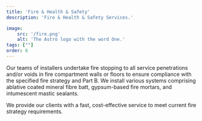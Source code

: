 ```yaml
---
title: 'Fire & Health & Safety'
description: 'Fire & Health & Safety Services.'

image:
    src: '/fire.png' 
    alt: 'The Astro logo with the word One.'
tags: [""]
order: 6
---
```

Our teams of installers undertake fire stopping to all service penetrations and/or voids in fire compartment walls or floors to ensure compliance with the specified fire strategy and Part B. We install various systems comprising ablative coated mineral fibre batt, gypsum-based fire mortars, and intumescent mastic sealants.

We provide our clients with a fast, cost-effective service to meet current fire strategy requirements.

